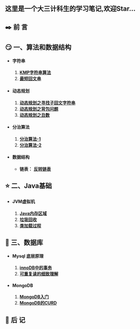 ## 这里是一个大三计科生的学习笔记,欢迎Star...



## ✒️ 前 言



## :smirk: 一、算法和数据结构

- #### 字符串

  1.  **[KMP字符串算法](算法之路/基本/字符串/KMP字符串算法.md)** 
  2.  **[最短回文串](算法之路/基本/字符串/最短回文串.md)** 

- #### 动态规划

  1.   **[动态规划之寻找子回文字符串](算法之路/算法/动态规划/动态规划之寻找子回文字符串.md)**
  2.   **[动态规划之背包问题](算法之路/算法/动态规划/动态规划之背包问题.md)** 
  3.   **[动态规划之丑数](算法之路/算法/动态规划/动态规划之丑数.md)** 
  
- #### 分治算法

  1.  **[分治算法-1](算法之路/算法/分治/分治算法-1.md)** 
  2.  **[分治算法-2](算法之路/算法/分治/分治算法-2.md)** 
  
- #### 数据结构

  - **链表：** **[反转链表](算法之路/数据结构/链表/反转链表.md)** 

## :star: 二、Java基础

- #### JVM虚拟机

  1.  **[Java内存区域](jvm-study/Java内存区域.md)** 
  2.  **[垃圾回收](jvm-study/垃圾回收.md)** 
  3.  **[类加载过程](jvm-study/类加载过程.md)** 

## :ocean: 三、数据库

- #### Mysql 底层原理

  1.   **[innoDB中的事务](mysql底层原理/innoDB中的事务.md)** 
  2.   **[可重复读的细致理解](mysql底层原理/可重复读的细致理解.md)** 

- #### MongoDB

  1.  **[MongoDB入门](MongoDB/MongoDB入门.md)** 
  2.  **[MongoDB的CURD](MongoDB/MongoDB的CURD.md)** 



## 📑 后 记



